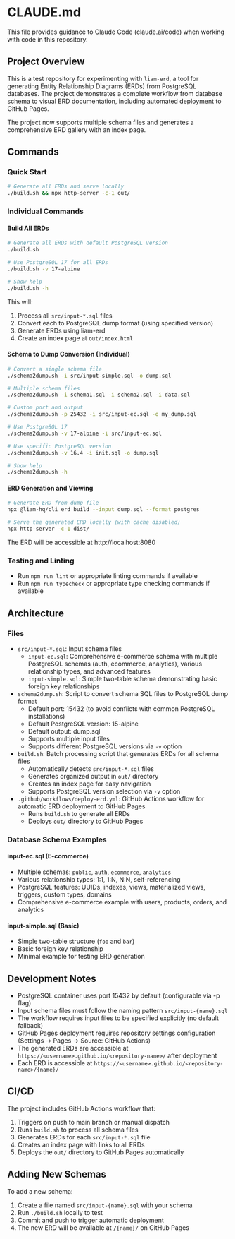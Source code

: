 # CLAUDE.md

This file provides guidance to Claude Code (claude.ai/code) when working with code in this repository.

## Project Overview

This is a test repository for experimenting with `liam-erd`, a tool for generating Entity Relationship Diagrams (ERDs) from PostgreSQL databases. The project demonstrates a complete workflow from database schema to visual ERD documentation, including automated deployment to GitHub Pages.

The project now supports multiple schema files and generates a comprehensive ERD gallery with an index page.

## Commands

### Quick Start
```bash
# Generate all ERDs and serve locally
./build.sh && npx http-server -c-1 out/
```

### Individual Commands

#### Build All ERDs
```bash
# Generate all ERDs with default PostgreSQL version
./build.sh

# Use PostgreSQL 17 for all ERDs
./build.sh -v 17-alpine

# Show help
./build.sh -h
```

This will:
1. Process all `src/input-*.sql` files
2. Convert each to PostgreSQL dump format (using specified version)
3. Generate ERDs using liam-erd
4. Create an index page at `out/index.html`

#### Schema to Dump Conversion (Individual)
```bash
# Convert a single schema file
./schema2dump.sh -i src/input-simple.sql -o dump.sql

# Multiple schema files
./schema2dump.sh -i schema1.sql -i schema2.sql -i data.sql

# Custom port and output
./schema2dump.sh -p 25432 -i src/input-ec.sql -o my_dump.sql

# Use PostgreSQL 17
./schema2dump.sh -v 17-alpine -i src/input-ec.sql

# Use specific PostgreSQL version
./schema2dump.sh -v 16.4 -i init.sql -o dump.sql

# Show help
./schema2dump.sh -h
```

#### ERD Generation and Viewing
```bash
# Generate ERD from dump file
npx @liam-hq/cli erd build --input dump.sql --format postgres

# Serve the generated ERD locally (with cache disabled)
npx http-server -c-1 dist/
```

The ERD will be accessible at http://localhost:8080

### Testing and Linting
- Run `npm run lint` or appropriate linting commands if available
- Run `npm run typecheck` or appropriate type checking commands if available

## Architecture

### Files
- `src/input-*.sql`: Input schema files
  - `input-ec.sql`: Comprehensive e-commerce schema with multiple PostgreSQL schemas (auth, ecommerce, analytics), various relationship types, and advanced features
  - `input-simple.sql`: Simple two-table schema demonstrating basic foreign key relationships
- `schema2dump.sh`: Script to convert schema SQL files to PostgreSQL dump format
  - Default port: 15432 (to avoid conflicts with common PostgreSQL installations)
  - Default PostgreSQL version: 15-alpine
  - Default output: dump.sql
  - Supports multiple input files
  - Supports different PostgreSQL versions via `-v` option
- `build.sh`: Batch processing script that generates ERDs for all schema files
  - Automatically detects `src/input-*.sql` files
  - Generates organized output in `out/` directory
  - Creates an index page for easy navigation
  - Supports PostgreSQL version selection via `-v` option
- `.github/workflows/deploy-erd.yml`: GitHub Actions workflow for automatic ERD deployment to GitHub Pages
  - Runs `build.sh` to generate all ERDs
  - Deploys `out/` directory to GitHub Pages

### Database Schema Examples

#### input-ec.sql (E-commerce)
- Multiple schemas: `public`, `auth`, `ecommerce`, `analytics`
- Various relationship types: 1:1, 1:N, N:N, self-referencing
- PostgreSQL features: UUIDs, indexes, views, materialized views, triggers, custom types, domains
- Comprehensive e-commerce example with users, products, orders, and analytics

#### input-simple.sql (Basic)
- Simple two-table structure (`foo` and `bar`)
- Basic foreign key relationship
- Minimal example for testing ERD generation

## Development Notes

- PostgreSQL container uses port 15432 by default (configurable via -p flag)
- Input schema files must follow the naming pattern `src/input-{name}.sql`
- The workflow requires input files to be specified explicitly (no default fallback)
- GitHub Pages deployment requires repository settings configuration (Settings → Pages → Source: GitHub Actions)
- The generated ERDs are accessible at `https://<username>.github.io/<repository-name>/` after deployment
- Each ERD is accessible at `https://<username>.github.io/<repository-name>/{name}/`

## CI/CD

The project includes GitHub Actions workflow that:
1. Triggers on push to main branch or manual dispatch
2. Runs `build.sh` to process all schema files
3. Generates ERDs for each `src/input-*.sql` file
4. Creates an index page with links to all ERDs
5. Deploys the `out/` directory to GitHub Pages automatically

## Adding New Schemas

To add a new schema:
1. Create a file named `src/input-{name}.sql` with your schema
2. Run `./build.sh` locally to test
3. Commit and push to trigger automatic deployment
4. The new ERD will be available at `/{name}/` on GitHub Pages
